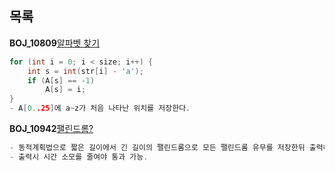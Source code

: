 목록
----

**BOJ_10809**[알파벳 찾기](https://www.acmicpc.net/problem/10809)
```c
for (int i = 0; i < size; i++) {
    int s = int(str[i] - 'a');
    if (A[s] == -1)
        A[s] = i;
}
- A[0..25]에 a~z가 처음 나타난 위치를 저장한다. 
```

**BOJ_10942**[팰린드롬?](https://www.acmicpc.net/problem/10942)
```c
- 동적계획법으로 짧은 길이에서 긴 길이의 팰린드롬으로 모든 팰린드롬 유무를 저장한뒤 출력해주면 되는 문제.
- 출력시 시간 소모를 줄여야 통과 가능.
```
